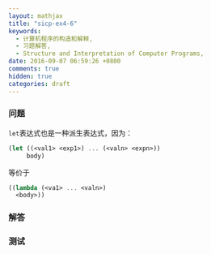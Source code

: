 ```yaml
---
layout: mathjax
title: "sicp-ex4-6"
keywords:
  - 计算机程序的构造和解释,
  - 习题解答,
  - Structure and Interpretation of Computer Programs,
date: 2016-09-07 06:59:26 +0800
comments: true
hidden: true
categories: draft
---
```


### 问题

`let`表达式也是一种派生表达式，因为：

``` scheme
(let ((<val1> <exp1>) ... (<valn> <expn>))
     body)
```

等价于

``` scheme
((lambda (<va1> ... <valn>)
  <body>))
```

### 解答

### 测试
